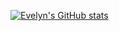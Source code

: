 
[![Evelyn's GitHub stats](https://github-readme-stats.vercel.app/api?username=evelynsfranca)](https://github.com/evelynsfranca/github-readme-stats)
